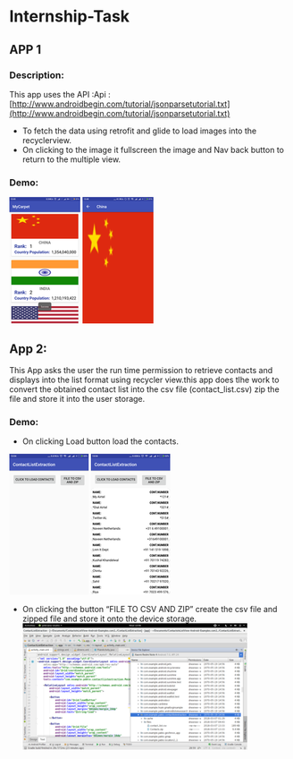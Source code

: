 # Internship-Task

## APP 1
### Description:

This app uses the API :Api : [http://www.androidbegin.com/tutorial/jsonparsetutorial.txt](http://www.androidbegin.com/tutorial/jsonparsetutorial.txt)

* To fetch the data using retrofit and glide to load images into the recyclerview.
* On clicking to the image it fullscreen the image and Nav back button to return to the multiple view.

### Demo:
![App1 1.png](https://github.com/yash9499/Internship_Task/blob/master/screenshots/1.png)
![App1 2.png](https://github.com/yash9499/Internship_Task/blob/master/screenshots/2.png)

## App 2:
This App asks the user the run time permission to retrieve contacts and displays into the list format using recycler view.this app does tlhe work to convert the obtained contact list into the csv file (contact_list.csv) zip the file and store it into the user storage.

### Demo: 
* On clicking Load button load the contacts.

![App2 3.png](https://github.com/yash9499/Internship_Task/blob/master/screenshots/3.png)
![App2 4.png](https://github.com/yash9499/Internship_Task/blob/master/screenshots/4.png)

* On clicking the button “FILE TO CSV AND ZIP” create the csv file and zipped file and store it onto the device storage.
![App2 5.png](https://github.com/yash9499/Internship_Task/blob/master/screenshots/5.png)



